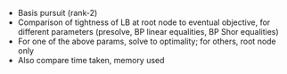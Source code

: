 - Basis pursuit (rank-2)
- Comparison of tightness of LB at root node to eventual objective, for different parameters (presolve, BP linear equalities, BP Shor equalities)
- For one of the above params, solve to optimality; for others, root node only
- Also compare time taken, memory used